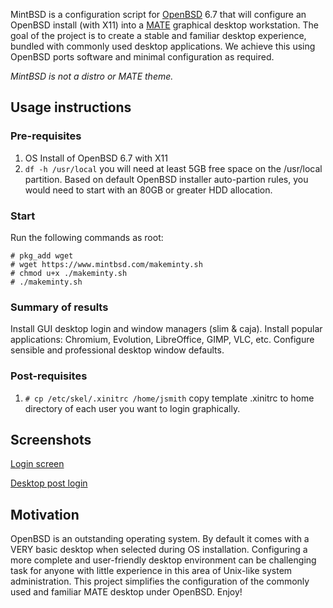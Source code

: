 MintBSD is a configuration script for [OpenBSD](https://openbsd.org "OpenBSD") 6.7 that will configure an OpenBSD install (with X11) into a [MATE](https://mate-desktop.org/ "MATE desktop environment") graphical desktop workstation.  The goal of the project is to create a stable and familiar desktop experience, bundled with commonly used desktop applications.  We achieve this using OpenBSD ports software and minimal configuration as required.

*MintBSD is not a distro or MATE theme.*  

## Usage instructions
### Pre-requisites
1. OS Install of OpenBSD 6.7 with X11
2. `df -h /usr/local` you will need at least 5GB free space on the /usr/local partition.  Based on default OpenBSD installer auto-partion rules, you would need to start with an 80GB or greater HDD allocation.

### Start
Run the following commands as root:
```
# pkg_add wget
# wget https://www.mintbsd.com/makeminty.sh
# chmod u+x ./makeminty.sh
# ./makeminty.sh
```
### Summary of results
Install GUI desktop login and window managers (slim & caja). Install popular applications: Chromium, Evolution, LibreOffice, GIMP, VLC, etc. Configure sensible and professional desktop window defaults.

### Post-requisites
1. `# cp /etc/skel/.xinitrc /home/jsmith` copy template .xinitrc to home directory of each user you want to login graphically.

## Screenshots
[Login screen](https://www.mintbsd.com/mintbsd-login-screen.png "mintBSD login screen")

[Desktop post login](https://www.mintbsd.com/mintbsd-screenshot.png "mintBSD desktop screenshot")

## Motivation
OpenBSD is an outstanding operating system.  By default it comes with a VERY basic desktop when selected during OS installation. Configuring a more complete and user-friendly desktop environment can be challenging task for anyone with little experience in this area of Unix-like system administration.  This project simplifies the configuration of the commonly used and familiar MATE desktop under OpenBSD.  Enjoy!
